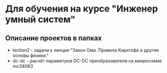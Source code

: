# Для обучения на курсе "Инженер умный систем"

## Описание проектов в папках

- lection2 - задачи к лекции "Закон Ома. Правила Кирхгофа и другие основы физики."
- dc-dc - расчёт параметров DC-DC преобразователя на микросхеме mc34063
